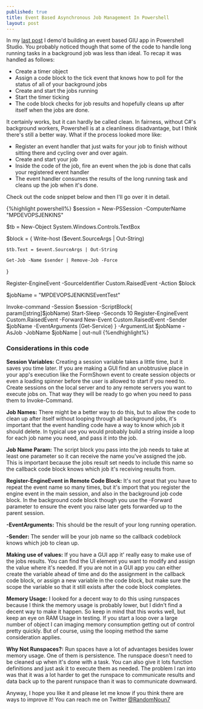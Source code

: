 ```yaml
---
published: true
title: Event Based Asynchronous Job Management In Powershell
layout: post
---
```

In my [last post](http://randomnoun7.github.io/2016/03/06/SapienAppDemo.html) I demo'd building an event based GIU app in Powershell Studio. You probably noticed though that some of the code to handle long running tasks in a background job was less than ideal. 
To recap it was handled as follows:

* Create a timer object
* Assign a code block to the tick event that knows how to poll for the status of all of your background jobs
* Create and start the jobs running
* Start the timer ticking
* The code block checks for job results and hopefully cleans up after itself when the jobs are done. 

It certainly works, but it can hardly be called clean. In fairness, without C#'s background workers, Powershell is at a cleanliness disadvantage, but I think there's still a better way. 
What if the process looked more like:

* Register an event handler that just waits for your job to finish without sitting there and cycling over and over again.
* Create and start your job
* Inside the code of the job, fire an event when the job is done that calls your registered event handler
* The event handler consumes the results of the long running task and cleans up the job when it's done. 

Check out the code snippet below and then I'll go over it in detail.

{%highlight powershell%}
$session = New-PSSession -ComputerName "MPDEVOPSJENKINS"

$tb = New-Object System.Windows.Controls.TextBox

$block = {
    Write-host ($event.SourceArgs | Out-String)

    $tb.Text = $event.SourceArgs | Out-String

    Get-Job -Name $sender | Remove-Job -Force
}

Register-EngineEvent -SourceIdentifier Custom.RaisedEvent -Action $block

$jobName = "MPDEVOPSJENKINSEventTest"

Invoke-command -Session $session -ScriptBlock{
                                                param([string]$jobName) 
                                                Start-Sleep -Seconds 10
                                                Register-EngineEvent Custom.RaisedEvent -Forward
                                                New-Event Custom.RaisedEvent -Sender $jobName -EventArguments (Get-Service)
                                            } -ArgumentList $jobName -AsJob -JobName $jobName | out-null
{%endhighlight%}

### Considerations in this code

**Session Variables:** Creating a session variable takes a little time, but it saves you time later. If you are making a GUI find an unobtrusive place in your app's execution like the FormShown event to create session objects or even a loading spinner before the user is allowed to start if you need to. Create sessions on the local server and to any remote servers you want to execute jobs on. That way they will be ready to go when you need to pass them to Invoke-Command. 

**Job Names:** There might be a better way to do this, but to allow the code to clean up after itself without looping through all background jobs, it's important that the event handling code have a way to know which job it should delete. In typical use you would probably build a string inside a loop for each job name you need, and pass it into the job. 

**Job Name Param:** The script block you pass into the job needs to take at least one parameter so it can receive the name you've assigned the job. This is important because the jobs result set needs to include this name so the callback code block knows which job it's receiving results from.

**Register-EngineEvent in Remote Code Block:** It's not great that you have to repeat the event name so many times, but it's import that you register the engine event in the main session, and also in the background job code block. In the background code block though you use the -Forward parameter to ensure the event you raise later gets forwarded up to the parent session.

**-EventArguments:** This should be the result of your long running operation.

**-Sender:** The sender will be your job name so the callback codeblock knows which job to clean up.

**Making use of values:** If you have a GUI app it' really easy to make use of the jobs results. You can find the UI element you want to modify and assign the value where it's needed. If you are not in a GUI app you can either create the variable ahead of time and do the assignment in the callback code block, or assign a new variable in the code block, but make sure the scope the variable so that it still exists after the code block completes.

**Memory Usage:** I looked for a decent way to do this using runspaces because I think the memory usage is probably lower, but I didn't find a decent way to make it happen. So keep in mind that this works well, but keep an eye on RAM Usage in testing. If you start a loop over a large number of object I can imaging memory consumption getting out of control pretty quickly. But of course, using the looping method the same consideration applies.

**Why Not Runspaces?:** Run spaces have a lot of advantages besides lower memory usage. One of them is persistence. The runspace doesn't need to be cleaned up when it's done with a task. You can also give it lots function definitions and just ask it to execute them as needed. The problem I ran into was that it was a lot harder to get the runspace to communicate results and data back up to the parent runspace than it was to communicate downward. 

Anyway, I hope you like it and please let me know if you think there are ways to improve it! You can reach me on Twitter [@RandomNoun7](https://twitter.com/randomnoun7)